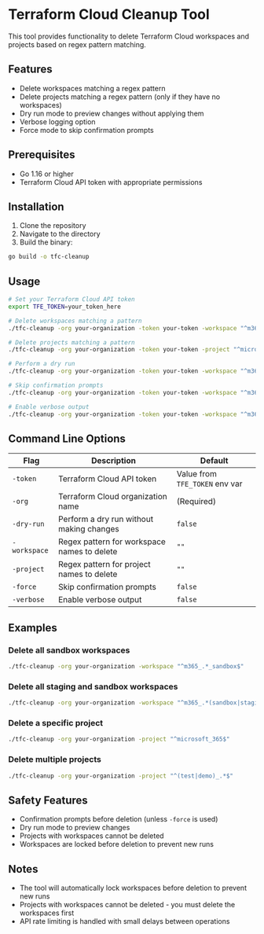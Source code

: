 # Terraform Cloud Cleanup Tool

This tool provides functionality to delete Terraform Cloud workspaces and projects based on regex pattern matching.

## Features

- Delete workspaces matching a regex pattern
- Delete projects matching a regex pattern (only if they have no workspaces)
- Dry run mode to preview changes without applying them
- Verbose logging option
- Force mode to skip confirmation prompts

## Prerequisites

- Go 1.16 or higher
- Terraform Cloud API token with appropriate permissions

## Installation

1. Clone the repository
2. Navigate to the directory
3. Build the binary:

```bash
go build -o tfc-cleanup
```

## Usage

```bash
# Set your Terraform Cloud API token
export TFE_TOKEN=your_token_here

# Delete workspaces matching a pattern
./tfc-cleanup -org your-organization -token your-token -workspace "^m365_.*_sandbox$"

# Delete projects matching a pattern
./tfc-cleanup -org your-organization -token your-token -project "^microsoft_.*$"

# Perform a dry run
./tfc-cleanup -org your-organization -token your-token -workspace "^m365_.*_sandbox$" -dry-run

# Skip confirmation prompts
./tfc-cleanup -org your-organization -token your-token -workspace "^m365_.*_sandbox$" -force

# Enable verbose output
./tfc-cleanup -org your-organization -token your-token -workspace "^m365_.*_sandbox$" -verbose
```

## Command Line Options

| Flag | Description | Default |
|------|-------------|---------|
| `-token` | Terraform Cloud API token | Value from `TFE_TOKEN` env var |
| `-org` | Terraform Cloud organization name | (Required) |
| `-dry-run` | Perform a dry run without making changes | `false` |
| `-workspace` | Regex pattern for workspace names to delete | `""` |
| `-project` | Regex pattern for project names to delete | `""` |
| `-force` | Skip confirmation prompts | `false` |
| `-verbose` | Enable verbose output | `false` |

## Examples

### Delete all sandbox workspaces

```bash
./tfc-cleanup -org your-organization -workspace "^m365_.*_sandbox$"
```

### Delete all staging and sandbox workspaces

```bash
./tfc-cleanup -org your-organization -workspace "^m365_.*(sandbox|staging)$"
```

### Delete a specific project

```bash
./tfc-cleanup -org your-organization -project "^microsoft_365$"
```

### Delete multiple projects

```bash
./tfc-cleanup -org your-organization -project "^(test|demo)_.*$"
```

## Safety Features

- Confirmation prompts before deletion (unless `-force` is used)
- Dry run mode to preview changes
- Projects with workspaces cannot be deleted
- Workspaces are locked before deletion to prevent new runs

## Notes

- The tool will automatically lock workspaces before deletion to prevent new runs
- Projects with workspaces cannot be deleted - you must delete the workspaces first
- API rate limiting is handled with small delays between operations
